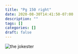 ```yaml
---
title: "Pg 150 right"
date: 2020-08-30T14:41:50-07:00
description: ""
tags: []
categories: []
draft: false
---
```


![the jokester](/glas/pg-150/right.jpg "he strikes again")
